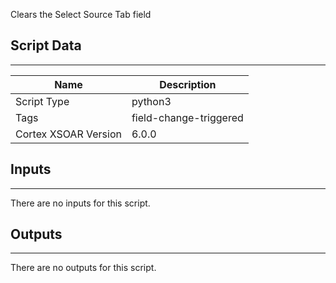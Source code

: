 Clears the Select Source Tab field

## Script Data
---

| **Name** | **Description** |
| --- | --- |
| Script Type | python3 |
| Tags | field-change-triggered |
| Cortex XSOAR Version | 6.0.0 |

## Inputs
---
There are no inputs for this script.

## Outputs
---
There are no outputs for this script.
